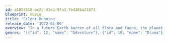 ```yaml
---
id: a1853518-ac2c-41ea-9fa3-7ed38ba21873
blueprint: movie
title: 'Silent Running'
release_date: '1972-03-09'
overview: "In a future Earth barren of all flora and fauna, the planet's ecosystems exist only in large pods attached to spacecraft. When word comes in that the pods are to be jettisoned into space and destroyed so that the spacecraft can be reused for commercial purposes, most of the crew of the Valley Forge rejoice at the prospect of going home. Not so for botanist Freeman Lowell who loves the forest and its creatures, so decides to take matters into his own hands to protect what he loves."
genres: '[{"id": 12, "name": "Adventure"}, {"id": 18, "name": "Drama"}, {"id": 878, "name": "Science Fiction"}]'
---
```

